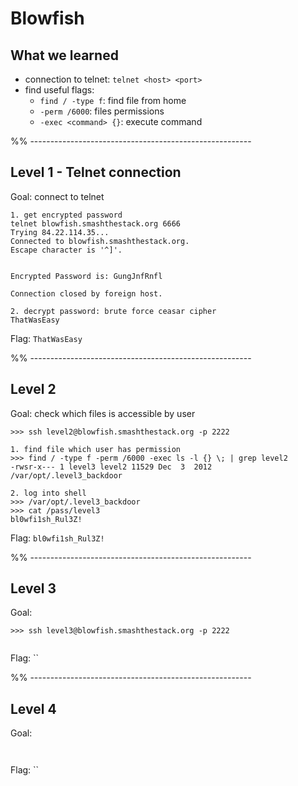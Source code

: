 # Blowfish


## What we learned

- connection to telnet: `telnet <host> <port>`
- find useful flags:
    - `find / -type f`: find file from home
    - `-perm /6000`: files permissions
    - `-exec <command> {}`: execute command

%% -------------------------------------------------------


## Level 1 - Telnet connection

Goal: connect to telnet

```
1. get encrypted password
telnet blowfish.smashthestack.org 6666
Trying 84.22.114.35...
Connected to blowfish.smashthestack.org.
Escape character is '^]'.


Encrypted Password is: GungJnfRnfl

Connection closed by foreign host.

2. decrypt password: brute force ceasar cipher
ThatWasEasy

```
Flag: `ThatWasEasy`


%% -------------------------------------------------------


## Level 2 

Goal: check which files is accessible by user

```
>>> ssh level2@blowfish.smashthestack.org -p 2222

1. find file which user has permission
>>> find / -type f -perm /6000 -exec ls -l {} \; | grep level2
-rwsr-x--- 1 level3 level2 11529 Dec  3  2012 /var/opt/.level3_backdoor

2. log into shell
>>> /var/opt/.level3_backdoor 
>>> cat /pass/level3
bl0wfi1sh_Rul3Z!

```
Flag: `bl0wfi1sh_Rul3Z!`


%% -------------------------------------------------------

## Level 3 

Goal: 

```
>>> ssh level3@blowfish.smashthestack.org -p 2222


```
Flag: ``


%% -------------------------------------------------------

## Level 4 

Goal: 

```


```
Flag: ``




